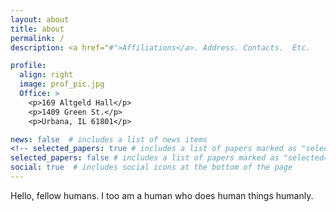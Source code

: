 ```yaml
---
layout: about
title: about
permalink: /
description: <a href="#">Affiliations</a>. Address. Contacts.  Etc.

profile:
  align: right
  image: prof_pic.jpg
  Office: >
    <p>169 Altgeld Hall</p>
    <p>1409 Green St.</p>
    <p>Urbana, IL 61801</p>

news: false  # includes a list of news items
<!-- selected_papers: true # includes a list of papers marked as "selected={true}" -->
selected_papers: false # includes a list of papers marked as "selected={true}"
social: true  # includes social icons at the bottom of the page
---
```


Hello, fellow humans. I too am a human who does human things humanly.
